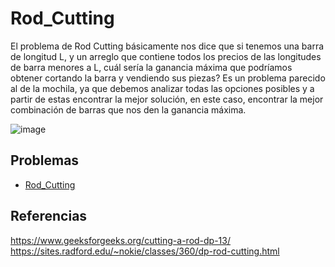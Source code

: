 # Rod_Cutting

El problema de Rod Cutting básicamente nos dice que si tenemos una barra de longitud L, y un arreglo que contiene todos los precios de las longitudes de barra menores a L, cuál sería la ganancia máxima que podríamos obtener cortando la barra y vendiendo sus piezas?
Es un problema parecido al de la mochila, ya que debemos analizar todas las opciones posibles y a partir de estas encontrar la mejor solución, en este caso, encontrar la mejor combinación de barras que nos den la ganancia máxima.

![image](https://user-images.githubusercontent.com/101998948/197447436-d5831481-ded6-456f-b616-5f3428a1792b.png)

## Problemas

- [Rod_Cutting](https://www.interviewbit.com/problems/rod-cutting/)

## Referencias

https://www.geeksforgeeks.org/cutting-a-rod-dp-13/
https://sites.radford.edu/~nokie/classes/360/dp-rod-cutting.html
